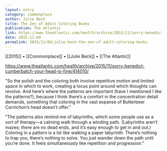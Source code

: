 ```yaml
---
layout: entry
category: commonplace
author: Julie Beck
title: The Zen of Adult Coloring Books
publication: The Atlantic
link: https://www.theatlantic.com/health/archive/2015/11/sorry-benedict-cumberbatch-your-head-is-fine/414010/
date: 2015-11-04
permalink: 2015/11/04/julie-beck-the-zen-of-adult-coloring-books
---
```


[[2015]] • [[Commonplace]] • [[Julie Beck]] • [[The Atlantic]]

https://www.theatlantic.com/health/archive/2015/11/sorry-benedict-cumberbatch-your-head-is-fine/414010/

"So the polish and the coloring both involve repetitive motion and limited space in which to work, creating a locus point around which thoughts can revolve. And here’s where the patterns are important (have I mentioned I like the patterns?), because I think there’s a comfort in the concentration detail demands, something that coloring in the vast expanse of Butterbeer Cornichon’s head doesn’t offer."

"The patterns also remind me of labyrinths, which some people use as a sort of therapy—a calming walk through a winding path. (Labyrinths aren’t mazes; there are no dead ends, and it’s easy enough to get in and out.) Coloring in a pattern is a lot like walking a paper labyrinth. There’s nothing to trap you, there’s nothing to solve. You just wander down the path until you’re done. It feels simultaneously like repetition and progression."
